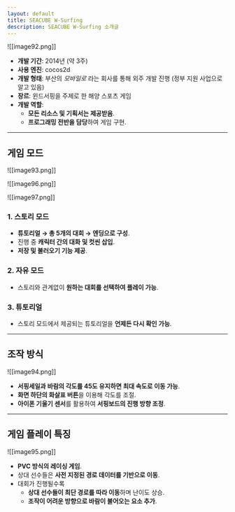 ```yaml
---
layout: default
title: SEACUBE W-Surfing
description: SEACUBE W-Surfing 소개글
---
```


![[image92.png]]

- **개발 기간**: 2014년 (약 3주)
- **사용 엔진**: cocos2d
- **개발 형태**: 부산의 _모바일로_ 라는 회사를 통해 외주 개발 진행 (정부 지원 사업으로 알고 있음)
- **장르**: 윈드서핑을 주제로 한 해양 스포츠 게임
- **개발 역할**:
    - **모든 리소스 및 기획서는 제공받음**.
    - **프로그래밍 전반을 담당**하여 게임 구현.

---

## 게임 모드

![[image93.png]]

![[image96.png]]

![[image97.png]]

### 1. 스토리 모드

- **튜토리얼 → 총 5개의 대회 → 엔딩으로 구성**.
- 진행 중 **캐릭터 간의 대화 및 컷씬 삽입**.
- **저장 및 불러오기 기능 제공**.

### 2. 자유 모드

- 스토리와 관계없이 **원하는 대회를 선택하여 플레이 가능**.

### 3. 튜토리얼

- 스토리 모드에서 제공되는 튜토리얼을 **언제든 다시 확인 가능**.

---

## **조작 방식**

![[image94.png]]

- **서핑세일과 바람의 각도를 45도 유지하면 최대 속도로 이동 가능**.
- **화면 하단의 화살표 버튼**을 이용해 각도를 조절.
- **아이폰 기울기 센서**를 활용하여 **서핑보드의 진행 방향 조정**.

---

## **게임 플레이 특징**

![[image95.png]]

- **PVC 방식의 레이싱 게임**.
- 상대 선수들은 **사전 지정된 경로 데이터를 기반으로 이동**.
- 대회가 진행될수록
    - **상대 선수들이 최단 경로를 따라 이동**하며 난이도 상승.
    - **조작이 어려운 방향으로 바람이 불어오는 요소 추가**.
